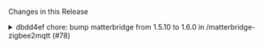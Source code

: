Changes in this Release

<details><summary>dbdd4ef chore: bump matterbridge from 1.5.10 to 1.6.0 in /matterbridge-zigbee2mqtt (#78)</summary>
chore: bump matterbridge from 1.5.10 to 1.6.0 in /matterbridge-zigbee2mqtt (#78)

Bumps [matterbridge](https://github.com/Luligu/matterbridge) from 1.5.10
to 1.6.0.
<details>
<summary>Release notes</summary>
<p><em>Sourced from <a
href="https://github.com/Luligu/matterbridge/releases">matterbridge's
releases</a>.</em></p>
<blockquote>
<h2>Release 1.6.0</h2>
<h2>[1.6.0] - 2024-10-28</h2>
<h3>Added</h3>
<ul>
<li>[matterbridge]: Added WebSocket for the Matetrbridge cockpit
dashboard (Shelly gateway).</li>
</ul>
<h3>Changed</h3>
<ul>
<li>[discord]: Discord group link: <a
href="https://discord.gg/QX58CDe6hd">https://discord.gg/QX58CDe6hd</a>.</li>
<li>[matterbridge]: Completed phase 1 of transition to edge (matter.js
new API).</li>
<li>[matterbridgeDevice]: Refactor Thermostat cluster method to accept
minHeatSetpointLimit, maxHeatSetpointLimit, minCoolSetpointLimit and
maxCoolSetpointLimit.</li>
<li>[config]: The plugins config is rewritten only after onStart and no
more after onConfigure (after the plugin starts is possible to change
the plugins config and it will not be rewritten after the plugin
configuration).</li>
<li>[matterbridgeDevice]: Removed deprecated methods of ColorControl
cluster.</li>
<li>[package]: Removed EveHistory (it will be used only by single
plugins).</li>
<li>[package]: Update dependencies.</li>
</ul>
<!-- raw HTML omitted -->
</blockquote>
</details>
<details>
<summary>Changelog</summary>
<p><em>Sourced from <a
href="https://github.com/Luligu/matterbridge/blob/main/CHANGELOG.md">matterbridge's
changelog</a>.</em></p>
<blockquote>
<h2>[1.6.0] - 2024-10-28</h2>
<h3>Added</h3>
<ul>
<li>[matterbridge]: Added WebSocket for the Matetrbridge cockpit
dashboard (Shelly gateway).</li>
</ul>
<h3>Changed</h3>
<ul>
<li>[discord]: Discord group link: <a
href="https://discord.gg/QX58CDe6hd">https://discord.gg/QX58CDe6hd</a>.</li>
<li>[matterbridge]: Completed phase 1 of transition to edge (matter.js
new API).</li>
<li>[matterbridgeDevice]: Refactor Thermostat cluster method to accept
minHeatSetpointLimit, maxHeatSetpointLimit, minCoolSetpointLimit and
maxCoolSetpointLimit.</li>
<li>[config]: The plugins config is rewritten only after onStart and no
more after onConfigure (after the plugin starts is possible to change
the plugins config and it will not be rewritten after the plugin
configuration).</li>
<li>[matterbridgeDevice]: Removed deprecated methods of ColorControl
cluster.</li>
<li>[package]: Removed EveHistory (it will be used only by single
plugins).</li>
<li>[package]: Update dependencies.</li>
</ul>
<!-- raw HTML omitted -->
</blockquote>
</details>
<details>
<summary>Commits</summary>
<ul>
<li><a
href="https://github.com/Luligu/matterbridge/commit/c005936d73c37a7a840491b2f4d19df138807e9b"><code>c005936</code></a>
Merge pull request <a
href="https://redirect.github.com/Luligu/matterbridge/issues/152">#152</a>
from Luligu/dev</li>
<li><a
href="https://github.com/Luligu/matterbridge/commit/925dd3678ae2826a4f757e0c1fd666ce68bb45c0"><code>925dd36</code></a>
Release 1.6.0</li>
<li><a
href="https://github.com/Luligu/matterbridge/commit/cb8762c80308cbaa37b5e7393c8ca5eac6012974"><code>cb8762c</code></a>
Dev 1.6.0-dev.17</li>
<li><a
href="https://github.com/Luligu/matterbridge/commit/b01f916c2b2b670bef1297a472e7713db6c6a222"><code>b01f916</code></a>
Dev 1.6.0-dev.17</li>
<li><a
href="https://github.com/Luligu/matterbridge/commit/cc7e42d3af696632b81f568eb406ef94401e2961"><code>cc7e42d</code></a>
Dev 1.6.0-dev.16</li>
<li><a
href="https://github.com/Luligu/matterbridge/commit/f040119c8d1faafe523fc4470d9c4534c66b2e89"><code>f040119</code></a>
Dev 1.6.0-dev.16</li>
<li><a
href="https://github.com/Luligu/matterbridge/commit/ef23e7985c20cde51fdbe8d897b35bc5c01d5da2"><code>ef23e79</code></a>
Dev 1.6.0-dev.16</li>
<li><a
href="https://github.com/Luligu/matterbridge/commit/3ddc53d77078f817b4a7227d856c9029e83fc223"><code>3ddc53d</code></a>
Dev 1.6.0-dev.15</li>
<li><a
href="https://github.com/Luligu/matterbridge/commit/c620083e2244c822a99634c1d328f41af836b1f0"><code>c620083</code></a>
Websocket api</li>
<li><a
href="https://github.com/Luligu/matterbridge/commit/3e83119a4df7b944c00e2e238413506f14ce86a1"><code>3e83119</code></a>
Dev 1.6.0-dev.14</li>
<li>Additional commits viewable in <a
href="https://github.com/Luligu/matterbridge/compare/1.5.10...1.6.0">compare
view</a></li>
</ul>
</details>
<br />


[![Dependabot compatibility
score](https://dependabot-badges.githubapp.com/badges/compatibility_score?dependency-name=matterbridge&package-manager=npm_and_yarn&previous-version=1.5.10&new-version=1.6.0)](https://docs.github.com/en/github/managing-security-vulnerabilities/about-dependabot-security-updates#about-compatibility-scores)

Dependabot will resolve any conflicts with this PR as long as you don't
alter it yourself. You can also trigger a rebase manually by commenting
`@dependabot rebase`.

[//]: # (dependabot-automerge-start)
[//]: # (dependabot-automerge-end)

---

<details>
<summary>Dependabot commands and options</summary>
<br />

You can trigger Dependabot actions by commenting on this PR:
- `@dependabot rebase` will rebase this PR
- `@dependabot recreate` will recreate this PR, overwriting any edits
that have been made to it
- `@dependabot merge` will merge this PR after your CI passes on it
- `@dependabot squash and merge` will squash and merge this PR after
your CI passes on it
- `@dependabot cancel merge` will cancel a previously requested merge
and block automerging
- `@dependabot reopen` will reopen this PR if it is closed
- `@dependabot close` will close this PR and stop Dependabot recreating
it. You can achieve the same result by closing it manually
- `@dependabot show <dependency name> ignore conditions` will show all
of the ignore conditions of the specified dependency
- `@dependabot ignore this major version` will close this PR and stop
Dependabot creating any more for this major version (unless you reopen
the PR or upgrade to it yourself)
- `@dependabot ignore this minor version` will close this PR and stop
Dependabot creating any more for this minor version (unless you reopen
the PR or upgrade to it yourself)
- `@dependabot ignore this dependency` will close this PR and stop
Dependabot creating any more for this dependency (unless you reopen the
PR or upgrade to it yourself)


</details>

Signed-off-by: dependabot[bot] <support@github.com>
Co-authored-by: dependabot[bot] <49699333+dependabot[bot]@users.noreply.github.com></details>